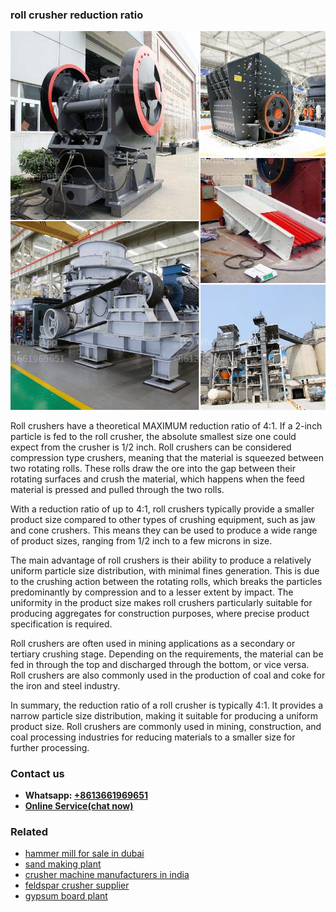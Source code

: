 <h3>roll crusher reduction ratio</h3><img src='1708408528.jpg' alt=''><p>Roll crushers have a theoretical MAXIMUM reduction ratio of 4:1. If a 2-inch particle is fed to the roll crusher, the absolute smallest size one could expect from the crusher is 1/2 inch. Roll crushers can be considered compression type crushers, meaning that the material is squeezed between two rotating rolls. These rolls draw the ore into the gap between their rotating surfaces and crush the material, which happens when the feed material is pressed and pulled through the two rolls.</p><p>With a reduction ratio of up to 4:1, roll crushers typically provide a smaller product size compared to other types of crushing equipment, such as jaw and cone crushers. This means they can be used to produce a wide range of product sizes, ranging from 1/2 inch to a few microns in size.</p><p>The main advantage of roll crushers is their ability to produce a relatively uniform particle size distribution, with minimal fines generation. This is due to the crushing action between the rotating rolls, which breaks the particles predominantly by compression and to a lesser extent by impact. The uniformity in the product size makes roll crushers particularly suitable for producing aggregates for construction purposes, where precise product specification is required.</p><p>Roll crushers are often used in mining applications as a secondary or tertiary crushing stage. Depending on the requirements, the material can be fed in through the top and discharged through the bottom, or vice versa. Roll crushers are also commonly used in the production of coal and coke for the iron and steel industry.</p><p>In summary, the reduction ratio of a roll crusher is typically 4:1. It provides a narrow particle size distribution, making it suitable for producing a uniform product size. Roll crushers are commonly used in mining, construction, and coal processing industries for reducing materials to a smaller size for further processing.</p><h3>Contact us</h3><ul><li><strong>Whatsapp:&nbsp;<a href="https://wa.me/8613661969651">+8613661969651</a></strong></li><li><a href="https://swt.shibang-china.com/?git&amp;zhl&amp;roll crusher reduction ratio"><strong>Online Service(chat now)</strong></a></li></ul><h3>Related</h3><ul><li><a href='hammer mill for sale in dubai.md'>hammer mill for sale in dubai</a></li><li><a href='sand making plant.md'>sand making plant</a></li><li><a href='crusher machine manufacturers in india.md'>crusher machine manufacturers in india</a></li><li><a href='feldspar crusher supplier.md'>feldspar crusher supplier</a></li><li><a href='gypsum board plant.md'>gypsum board plant</a></li></ul>